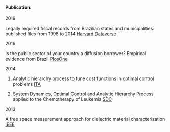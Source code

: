 #### Publication:

2019

Legally required fiscal records from Brazilian states and municipalities: published files from 1998 to 2014
[Harvard Dataverse](https://dataverse.harvard.edu/dataset.xhtml?persistentId=doi:10.7910/DVN/DPWL7H)

2016

Is the public sector of your country a diffusion borrower? Empirical evidence from Brazil
[PlosOne](https://journals.plos.org/plosone/article?id=10.1371/journal.pone.0185257)

2014

1. Analytic hierarchy process to tune cost functions in optimal control problems
[ITA](http://www.bdita.bibl.ita.br/tesesdigitais/lista_resumo.php?num_tese=67327)

2. System Dynamics, Optimal Control and Analytic Hierarchy Process applied to the Chemotherapy of Leukemia
[SDC](https://proceedings.systemdynamics.org/2014/proceed/papers/P1249.pdf)

2013

A free space measurement approach for dielectric material characterization
[IEEE](https://ieeexplore.ieee.org/document/6646474)

